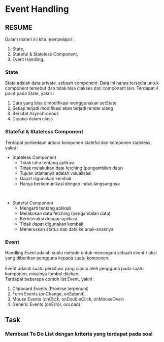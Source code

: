 # Event Handling
## RESUME
Dalam materi ini kita mempelajari :
 1. State,
 2. Stateful & Stateless Component,
 3. Event Handling.

 ### State
 State  adalah data private. sebuah component. Data ini hanya tersedia untuk component tersebut dan tidak bisa diakses dari component lain.
 Terdapat 4 point pada State, yakni :

 1. Data yang bisa dimodifikasi menggunakan setState 
 2. Setiap terjadi modifikasi akan terjadi render ulang 
 3. Bersifat Asynchronous
 4. Dipakai dalam class

### Stateful & Stateless Component
Terdapat perbedaan antara komponen stateful dan komponen stateless, yakni :
  * Stateless Component <br />
    * Tidak tahu tentang aplikasi<br />
    * Tidak melakukan data fetching (pengambilan data)<br />
    * Tujuan utamanya adalah visualisasi<br />
    * Dapat digunakan kembali<br />
    * Hanya berkomunikasi dengan induk langsungnya<br />
<br />
 
 * Stateful Component <br />
    * Mengerti tentang aplikasi <br />
    * Melakukan data fetching (pengambilan data) <br />
    * Berinteraksi dengan aplikasi <br />
    * Tidak dapat digunakan kembali <br />
    * Meneruskan status dan data ke anak-anaknya <br />



### Event
 Handling Event  adalah suatu metode untuk menangani sebuah event / aksi yang diberikan pengguna kepada suatu komponen.<br/><br/>
 Event adalah suatu peristiwa yang dipicu oleh pengguna pada suatu komponen, misalnya tombol ditekan.<br/>
 Terdapat beberapa contoh list Event, yakni :
 1. Clipboard Events  (Promise terpenuhi)
 2. Form Events  (onChange, onSubmit)
 3. Mouse Events  (onClick, onDoubleClick, onMouseOver)
 4. Generic Events  (onError, onLoad)

## Task
### Membuat To Do List dengan kriteria yang terdapat pada soal
